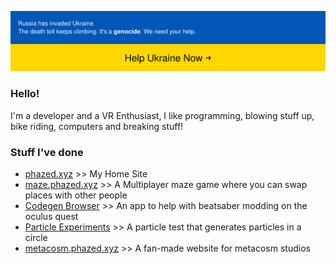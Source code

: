 [![Stand With Ukraine](https://raw.githubusercontent.com/vshymanskyy/StandWithUkraine/main/banner2-direct.svg)](https://stand-with-ukraine.pp.ua)

### Hello!

I'm a developer and a VR Enthusiast, I like programming, blowing stuff up, bike riding, computers and breaking stuff!

### Stuff I've done

- [phazed.xyz](https://phazed.xyz/) >> My Home Site
- [maze.phazed.xyz](https://maze.phazed.xyz/) >> A Multiplayer maze game where you can swap places with other people
- [Codegen Browser](https://github.com/phaze-the-dumb/codegen-browser-app) >> An app to help with beatsaber modding on the oculus quest
- [Particle Experiments](https://github.com/phaze-the-dumb/rotaryparticleexperiment) >> A particle test that generates particles in a circle
- [metacosm.phazed.xyz](https://metacosm.phazed.xyz/) >> A fan-made website for metacosm studios
